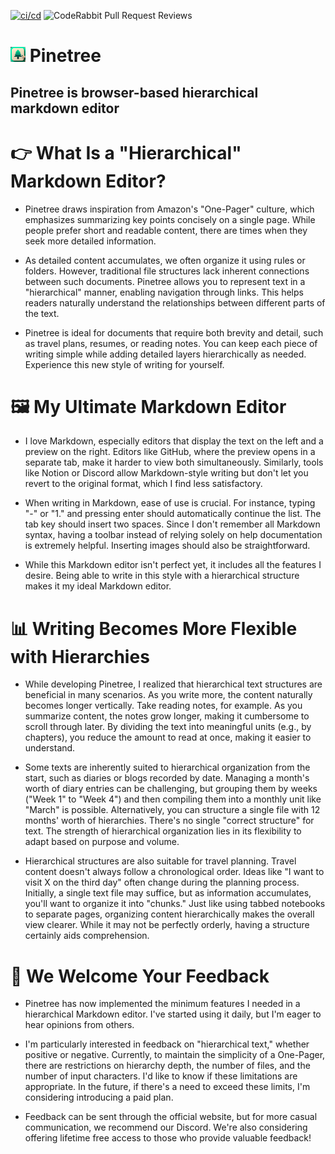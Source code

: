 [![ci/cd](https://github.com/binnmti/Pinetree/actions/workflows/production.yml/badge.svg)](https://github.com/binnmti/Pinetree/actions/workflows/production.yml)
![CodeRabbit Pull Request Reviews](https://img.shields.io/coderabbit/prs/github/binnmti/Pinetree?utm_source=oss&utm_medium=github&utm_campaign=binnmti%2FPinetree&labelColor=171717&color=FF570A&link=https%3A%2F%2Fcoderabbit.ai&label=CodeRabbit+Reviews)

# <img src="Pinetree/wwwroot/Pinetree.png" alt="Pinetree Logo" width="24" height="24"/> Pinetree
## Pinetree is browser-based hierarchical markdown editor

# 👉 What Is a "Hierarchical" Markdown Editor?
- Pinetree draws inspiration from Amazon's "One-Pager" culture, which emphasizes summarizing key points concisely on a single page. While people prefer short and readable content, there are times when they seek more detailed information.

- As detailed content accumulates, we often organize it using rules or folders. However, traditional file structures lack inherent connections between such documents. Pinetree allows you to represent text in a "hierarchical" manner, enabling navigation through links. This helps readers naturally understand the relationships between different parts of the text.

- Pinetree is ideal for documents that require both brevity and detail, such as travel plans, resumes, or reading notes. You can keep each piece of writing simple while adding detailed layers hierarchically as needed. Experience this new style of writing for yourself.

#  🖼️ My Ultimate Markdown Editor
- I love Markdown, especially editors that display the text on the left and a preview on the right. Editors like GitHub, where the preview opens in a separate tab, make it harder to view both simultaneously. Similarly, tools like Notion or Discord allow Markdown-style writing but don't let you revert to the original format, which I find less satisfactory.

- When writing in Markdown, ease of use is crucial. For instance, typing "-" or "1." and pressing enter should automatically continue the list. The tab key should insert two spaces. Since I don't remember all Markdown syntax, having a toolbar instead of relying solely on help documentation is extremely helpful. Inserting images should also be straightforward.

- While this Markdown editor isn't perfect yet, it includes all the features I desire. Being able to write in this style with a hierarchical structure makes it my ideal Markdown editor.

# 📊 Writing Becomes More Flexible with Hierarchies
- While developing Pinetree, I realized that hierarchical text structures are beneficial in many scenarios. As you write more, the content naturally becomes longer vertically. Take reading notes, for example. As you summarize content, the notes grow longer, making it cumbersome to scroll through later. By dividing the text into meaningful units (e.g., by chapters), you reduce the amount to read at once, making it easier to understand.

- Some texts are inherently suited to hierarchical organization from the start, such as diaries or blogs recorded by date. Managing a month's worth of diary entries can be challenging, but grouping them by weeks ("Week 1" to "Week 4") and then compiling them into a monthly unit like "March" is possible. Alternatively, you can structure a single file with 12 months' worth of hierarchies. There's no single "correct structure" for text. The strength of hierarchical organization lies in its flexibility to adapt based on purpose and volume.

- Hierarchical structures are also suitable for travel planning. Travel content doesn't always follow a chronological order. Ideas like "I want to visit X on the third day" often change during the planning process. Initially, a single text file may suffice, but as information accumulates, you'll want to organize it into "chunks." Just like using tabbed notebooks to separate pages, organizing content hierarchically makes the overall view clearer. While it may not be perfectly orderly, having a structure certainly aids comprehension.

# 🙏 We Welcome Your Feedback
- Pinetree has now implemented the minimum features I needed in a hierarchical Markdown editor. I've started using it daily, but I'm eager to hear opinions from others.

- I'm particularly interested in feedback on "hierarchical text," whether positive or negative. Currently, to maintain the simplicity of a One-Pager, there are restrictions on hierarchy depth, the number of files, and the number of input characters. I'd like to know if these limitations are appropriate. In the future, if there's a need to exceed these limits, I'm considering introducing a paid plan.

- Feedback can be sent through the official website, but for more casual communication, we recommend our Discord. We're also considering offering lifetime free access to those who provide valuable feedback!
